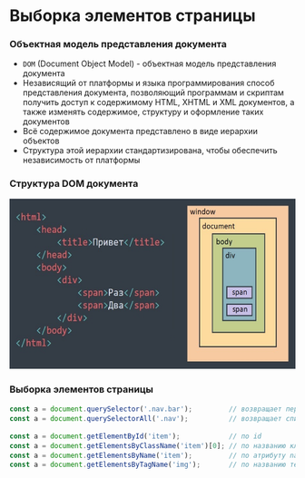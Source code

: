 # Выборка элементов страницы

<!-- xxxxxxxxxxxxxxxxxxxxxxxxxxxxxxxxxxxxxxxxxxxxxxxxxxxxxxx -->
### Объектная модель представления документа
<!-- xxxxxxxxxxxxxxxxxxxxxxxxxxxxxxxxxxxxxxxxxxxxxxxxxxxxxxx -->

- `DOM` (Document Object Model) - объектная модель представления документа
- Независящий от платформы и языка программирования способ представления документа, позволяющий программам и скриптам получить доступ к содержимому HTML, XHTML и XML документов, а также изменять содержимое, структуру и оформление таких документов
- Всё содержимое документа представлено в виде иерархии объектов
- Структура этой иерархии стандартизирована, чтобы обеспечить независимость от платформы


<!-- xxxxxxxxxxxxxxxxxxxxxxxxxxxxxxxxxxxxxxxxxxxxxxxxxxxxxxx -->
### Структура DOM документа
<!-- xxxxxxxxxxxxxxxxxxxxxxxxxxxxxxxxxxxxxxxxxxxxxxxxxxxxxxx -->
<img src="../@img/dom.jpg" height="300">

<!-- xxxxxxxxxxxxxxxxxxxxxxxxxxxxxxxxxxxxxxxxxxxxxxxxxxxxxxx -->
### Выборка элементов страницы
<!-- xxxxxxxxxxxxxxxxxxxxxxxxxxxxxxxxxxxxxxxxxxxxxxxxxxxxxxx -->
```js
const a = document.querySelector('.nav.bar');         // возвращает первый элемент внутри документа
const a = document.querySelectorAll('.nav');          // возвращает список элементов в пределах документа
```

```js
const a = document.getElementById('item');            // по id
const a = document.getElementsByClassName('item')[0]; // по названию класса (первый элемент)
const a = document.getElementsByName('item');         // по атрибуту name
const a = document.getElementsByTagName('img');       // по названию тега (все элементы)
```
